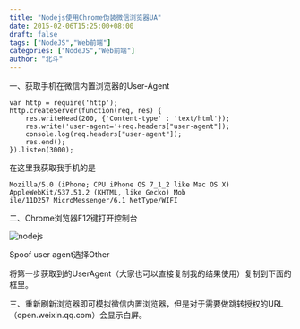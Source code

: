 ```yaml
---
title: "Nodejs使用Chrome伪装微信浏览器UA"
date: 2015-02-06T15:25:00+08:00
draft: false
tags: ["NodeJS","Web前端"]
categories: ["NodeJS","Web前端"]
author: "北斗"
---
```

一、获取手机在微信内置浏览器的User-Agent

```
var http = require('http');
http.createServer(function(req, res) {
    res.writeHead(200, {'Content-type' : 'text/html'});
    res.write('user-agent='+req.headers["user-agent"]);
    console.log(req.headers["user-agent"]);
    res.end();
}).listen(3000);
```
 在这里我获取我手机的是

```
Mozilla/5.0 (iPhone; CPU iPhone OS 7_1_2 like Mac OS X) AppleWebKit/537.51.2 (KHTML, like Gecko) Mob
ile/11D257 MicroMessenger/6.1 NetType/WIFI
```
 二、Chrome浏览器F12键打开控制台

![nodejs](/media/images/2015/nodejs.png)

 Spoof user agent选择Other

将第一步获取到的UserAgent（大家也可以直接复制我的结果使用）复制到下面的框里。

三、重新刷新浏览器即可模拟微信内置浏览器，但是对于需要做跳转授权的URL（open.weixin.qq.com）会显示白屏。